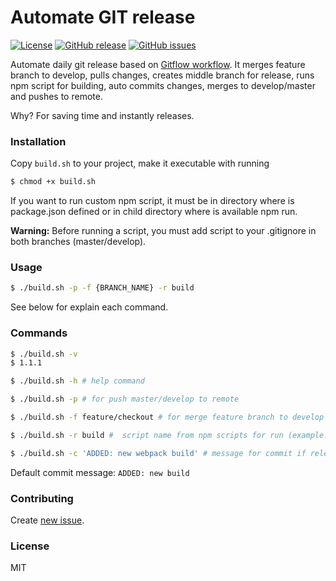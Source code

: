 # Automate GIT release
[![License](https://img.shields.io/badge/license-MIT-brightgreen.svg)](https://opensource.org/licenses/MIT) [![GitHub release](https://img.shields.io/github/release/jkondela/automate-git-release.svg)]() [![GitHub issues](https://img.shields.io/github/issues/jkondela/automate-git-release.svg)](https://github.com/jkondela/automate-git-release/issues)

Automate daily git release based on [Gitflow workflow](http://nvie.com/posts/a-successful-git-branching-model/).
It merges feature branch to develop, pulls changes, creates middle branch for release, runs npm script for building, auto commits changes, merges to develop/master and pushes to remote.

Why? For saving time and instantly releases.

### Installation
Copy ``build.sh`` to your project, make it executable with running
```sh
$ chmod +x build.sh
```
If you want to run custom npm script, it must be in directory where is package.json defined or in child directory where is available npm run.

**Warning:** Before running a script, you must add script to your .gitignore in both branches (master/develop).

### Usage
```sh
$ ./build.sh -p -f {BRANCH_NAME} -r build
```
See below for explain each command.


### Commands

```sh
$ ./build.sh -v
$ 1.1.1
```

```sh
$ ./build.sh -h # help command
```

```sh
$ ./build.sh -p # for push master/develop to remote
```

```sh
$ ./build.sh -f feature/checkout # for merge feature branch to develop
```

```sh
$ ./build.sh -r build #  script name from npm scripts for run (example: build = npm run build)
```

```sh
$ ./build.sh -c 'ADDED: new webpack build' # message for commit if release branch is active (runnable only with -r command)
```
Default commit message: ``ADDED: new build``

### Contributing
Create [new issue](https://github.com/jkondela/automate-git-release/issues/new).

### License
MIT

